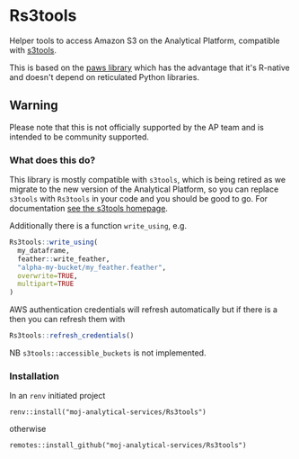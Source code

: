 # Rs3tools

Helper tools to access Amazon S3 on the Analytical Platform, compatible with 
[s3tools](https://github.com/moj-analytical-services/s3tools). 

This is based on 
the [paws library](https://paws-r.github.io/) which has the
advantage that it's R-native and doesn't depend on reticulated Python libraries.

## Warning
Please note that this is not officially supported by the AP team and is 
intended to be community supported.

### What does this do?
This library is mostly compatible with `s3tools`, which is being retired as we
migrate to the new version of the Analytical Platform, so you can replace 
`s3tools` with `Rs3tools` in your code and you should be good to go. For
documentation 
[see the s3tools homepage](https://github.com/moj-analytical-services/s3tools).

Additionally there is a function `write_using`, e.g.
```R
Rs3tools::write_using(
  my_dataframe, 
  feather::write_feather, 
  "alpha-my-bucket/my_feather.feather",
  overwrite=TRUE,
  multipart=TRUE
)
```
AWS authentication credentials will refresh automatically but if there is a 
then you can refresh them with
```R
Rs3tools::refresh_credentials()
```
NB `s3tools::accessible_buckets` is not implemented.

### Installation
In an `renv` initiated project
```
renv::install("moj-analytical-services/Rs3tools")
```
otherwise
```
remotes::install_github("moj-analytical-services/Rs3tools")
```

